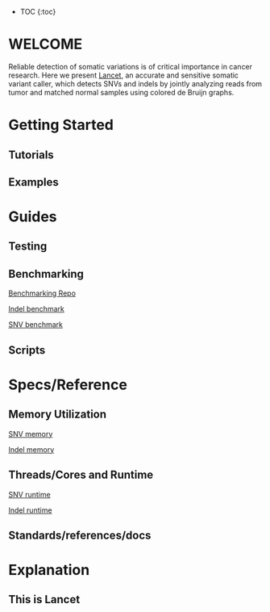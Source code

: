 * TOC
{:toc}

# WELCOME

Reliable detection of somatic variations is of critical importance in cancer research. Here we present [Lancet](https://github.com/omicsnut/v2_lancet), an accurate and sensitive somatic variant caller, which detects SNVs and indels by jointly analyzing reads from tumor and matched normal samples using colored de Bruijn graphs. 

# Getting Started
## Tutorials
## Examples
# Guides
## Testing
## Benchmarking
[Benchmarking Repo](https://github.com/nygenome/benchmark/tree/master/virtual_tumor/evaluation)

<a href="https://zhubry.github.io/LancetDocumentationExample/indel_20220528.performance-plots.pdf" target="_blank">Indel benchmark</a>

<a href="https://zhubry.github.io/LancetDocumentationExample/snv_20220528.performance-plots.pdf" target="_blank">SNV benchmark</a>
## Scripts
# Specs/Reference
## Memory Utilization
<a href="https://zhubry.github.io/LancetDocumentationExample/Memory_Utilized_vs_Length_SNV.pdf" target="_blank">SNV memory</a>

<a href="https://zhubry.github.io/LancetDocumentationExample/Memory_Utilized_vs_Length_indel.pdf" target="_blank">Indel memory</a>
## Threads/Cores and Runtime
<a href="https://zhubry.github.io/LancetDocumentationExample/Core_Hours_vs_Length_SNV.pdf" target="_blank">SNV runtime</a>

<a href="https://zhubry.github.io/LancetDocumentationExample/Core_Hours_vs_Length_indel.pdf" target="_blank">Indel runtime</a>
## Standards/references/docs
# Explanation
## This is Lancet

